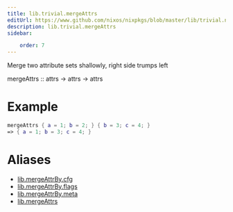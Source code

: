 ```yaml
---
title: lib.trivial.mergeAttrs
editUrl: https://www.github.com/nixos/nixpkgs/blob/master/lib/trivial.nix#L178C5
description: lib.trivial.mergeAttrs
sidebar:

    order: 7
---
```


Merge two attribute sets shallowly, right side trumps left

mergeAttrs :: attrs -> attrs -> attrs

# Example

```nix
mergeAttrs { a = 1; b = 2; } { b = 3; c = 4; }
=> { a = 1; b = 3; c = 4; }
```


# Aliases

- [lib.mergeAttrBy.cfg](./reference/lib/mergeAttrBy/lib-mergeAttrBy-cfg)
- [lib.mergeAttrBy.flags](./reference/lib/mergeAttrBy/lib-mergeAttrBy-flags)
- [lib.mergeAttrBy.meta](./reference/lib/mergeAttrBy/lib-mergeAttrBy-meta)
- [lib.mergeAttrs](./reference/lib/lib-mergeAttrs)


